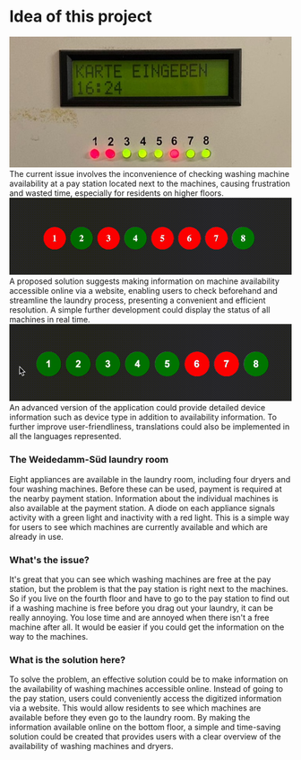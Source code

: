 # Idea of this project
![Current solution in laundry room](readme/The_analog_version.jpeg) <br>
The current issue involves the inconvenience of checking washing machine availability at a pay station located next to the machines, causing frustration and wasted time, especially for residents on higher floors.
![first version of the solution](readme/application_demo_01.gif)
A proposed solution suggests making information on machine availability accessible online via a website, enabling users to check beforehand and streamline the laundry process, presenting a convenient and efficient resolution.
A simple further development could display the status of all machines in real time. 
![first version of the solution](readme/application_demo_02.gif)
An advanced version of the application could provide detailed device information such as device type in addition to availability information.
To further improve user-friendliness, translations could also be implemented in all the languages represented.

### The Weidedamm-Süd laundry room
Eight appliances are available in the laundry room, including four dryers and four washing machines. 
Before these can be used, payment is required at the nearby payment station. 
Information about the individual machines is also available at the payment station. 
A diode on each appliance signals activity with a green light and inactivity with a red light. 
This is a simple way for users to see which machines are currently available and which are already in use.

### What's the issue?
It's great that you can see which washing machines are free at the pay station, but the problem is that the pay station is right next to the machines.
So if you live on the fourth floor and have to go to the pay station to find out if a washing machine is free before you drag out your laundry, it can be really annoying.
You lose time and are annoyed when there isn't a free machine after all.
It would be easier if you could get the information on the way to the machines.

### What is the solution here?
To solve the problem, an effective solution could be to make information on the availability of washing machines accessible online.
Instead of going to the pay station, users could conveniently access the digitized information via a website.
This would allow residents to see which machines are available before they even go to the laundry room.
By making the information available online on the bottom floor, a simple and time-saving solution could be created that provides users with a clear overview of the availability of washing machines and dryers.